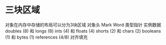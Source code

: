 # 三块区域
对象在内存中存储的布局可以分为3块区域
        对象头
            Mark Word
            类型指针
        实例数据
            doubles (8) 和 longs (8)
            ints (4) 和 floats (4)
            shorts (2) 和 chars (2)
            booleans (1) 和 bytes (1)
            references (4/8)
        对齐填充